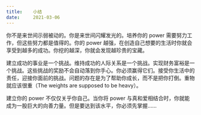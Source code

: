 ```yaml
---
title:    小结
date:     2021-03-06
---
```


你不是来世间示弱被动的。你是来世间闪耀发光的。培养你的 power 需要努力工作，但这些努力都是值得的。你的 power 越强，在创造自己想要的生活时你就会享受到越多的成功。你挖的越深，你就会发现越珍贵的宝藏。

建立成功的事业是一个挑战。维持成功的人际关系是一个挑战。实现财务富裕是一个挑战。这些挑战的奖励不会自动落到你手心。你必须赢得它们。接受你生活中的责任，迎接你面前的挑战。问题的存在是为了帮助你成长，而不是把你打倒。重物就应该很重（The weights are supposed to be heavy）。

建立你的 power 不仅仅关乎你自己。当你将 power 与真和爱相结合时，你就能成为一股巨大的向善力量。但是要达到该水平，你必须先掌握……
